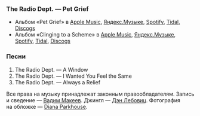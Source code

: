 ### The Radio Dept. — Pet Grief

- Альбом «Pet Grief» в
	[Apple Music](https://music.apple.com/album/1518908204),
	[Яндекс.Музыке](https://music.yandex.ru/album/6282191),
	[Spotify](https://open.spotify.com/album/2YZgQN5XsbZmfGYST65Kfm),
	[Tidal](https://tidal.com/browse/album/145365816),
	[Discogs](https://www.discogs.com/master/53117)
- Альбом «Clinging to a Scheme» в
	[Apple Music](https://music.apple.com/album/1518908645),
	[Яндекс.Музыке](https://music.yandex.ru/album/6082077),
	[Spotify](https://open.spotify.com/album/6JPRvwSakxGHjMQM18AcAu),
	[Tidal](https://tidal.com/browse/album/145392428),
	[Discogs](https://www.discogs.com/master/242579)

### Песни

1. The Radio Dept. — A Window
2. The Radio Dept. — I Wanted You Feel the Same
3. The Radio Dept. — Always a Relief

Все права на музыку принадлежат законным правообладателям.
Запись и сведение — [Вадим Макеев](https://pepelsbey.dev/).
Джингл — [Дэн Лебовиц](https://www.youtube.com/channel/UC38A5qHrlc_Zgua7vL4b96w).
Фотография на обложке — [Diana Parkhouse](https://unsplash.com/photos/1tsAbBciTic).
